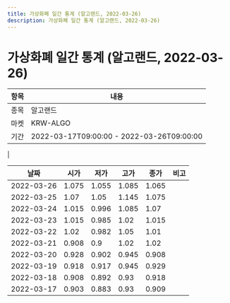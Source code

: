 ```yaml
---
title: 가상화폐 일간 통계 (알고랜드, 2022-03-26)
description: 가상화폐 일간 통계 (알고랜드, 2022-03-26)
---
```


가상화폐 일간 통계 (알고랜드, 2022-03-26)
===

|항목|내용|
|--|--|
|종목|알고랜드|
|마켓|KRW-ALGO|\i|종류|일 단위 캔들|
|기간|2022-03-17T09:00:00 - 2022-03-26T09:00:00
|

|날짜|시가|저가|고가|종가|비고|
|--|--|--|--|--|--|
|2022-03-26|1.075|1.055|1.085|1.065|    |
|2022-03-25|1.07|1.05|1.145|1.075|    |
|2022-03-24|1.015|0.996|1.085|1.07|    |
|2022-03-23|1.015|0.985|1.02|1.015|    |
|2022-03-22|1.02|0.982|1.05|1.01|    |
|2022-03-21|0.908|0.9|1.02|1.02|    |
|2022-03-20|0.928|0.902|0.945|0.908|    |
|2022-03-19|0.918|0.917|0.945|0.929|    |
|2022-03-18|0.908|0.892|0.93|0.918|    |
|2022-03-17|0.903|0.883|0.93|0.909|    |
